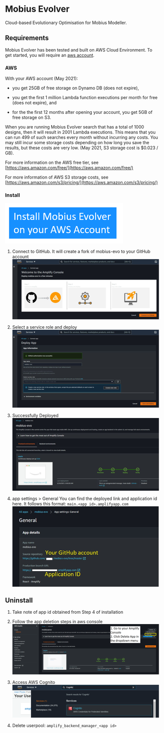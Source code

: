 # Mobius Evolver
Cloud-based Evolutionary Optimisation for Mobius Modeller.

## Requirements
Mobius Evolver has been tested and built on AWS Cloud Environment.
To get started, you will require an [aws account](https://aws.amazon.com/).

### AWS
With your AWS account (May 2021):
* you get 25GB of free storage on Dynamo DB (does not expire),

* you get the first 1 million Lambda function executions per month for free (does not expire), and

* for the the first 12 months after opening your account, you get 5GB of free storage on S3.

When you are running Mobius Evolver search that has a total of 1000 designs, then it will result in 2001 Lambda executions.  This means that you can run 499 of such searches every month without incurring any costs.  You may still incur some storage costs depending on how long you save the results, but these costs are very low. (May 2021, S3 storage cost is $0.023 / GB).

For more information on the AWS free tier, see [https://aws.amazon.com/free/](https://aws.amazon.com/free/)

For more information of AWS S3 storage costs, see [https://aws.amazon.com/s3/pricing/](https://aws.amazon.com/s3/pricing/)

### Install
[![amplifybutton](https://raw.githubusercontent.com/design-automation/mobius-evo/main/install_evolver.png)](https://console.aws.amazon.com/amplify/home#/deploy?repo=https://github.com/design-automation/mobius-evo)

1. Connect to GitHub.
It will create a fork of mobius-evo to your GitHub account
![Connect to GitHub](./amplify_console_01.jpg)

1. Select a service role and deploy
![Review and Deploy](./amplify_console_02.jpg)

1. Successfully Deployed
![Successfully Deployed](./amplify_console_03.jpg)

1. app settings > General
You can find the deployed link and application id here. It follows this format:
`main.<app id>.amplifyapp.com`
![App Details](./amplify_console_04.jpg)

## Uninstall
1. Take note of app id obtained from Step 4 of installation

1. Follow the app deletion steps in aws console
![Delete Application](./amplify_console_deleteApp_01.png)

1. Access AWS Cognito
![aws cognito](./amplify_console_deleteApp_02.png)

1. Delete userpool: `amplify_backend_manager_<app id>`